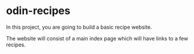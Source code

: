 # odin-recipes

In this project, you are going to build a basic recipe website.

The website will consist of a main index page which will have links to a few recipes. 